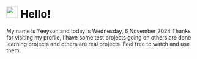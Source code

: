  <h1>
    <img src="https://emojis.slackmojis.com/emojis/images/1643510097/45343/hi.gif?1643510097" width="30"/> 
    Hello!
 </h1>
 <p>
    My name is Yeeyson and today is Wednesday, 6 November 2024
    Thanks for visiting my profile, I have some test projects going on others are done learning projects and others are real projects.
    Feel free to watch and use them.
 </p>